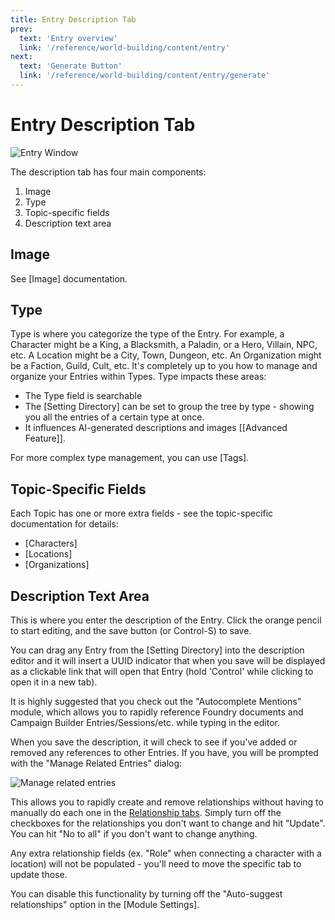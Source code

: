```yaml
---
title: Entry Description Tab
prev: 
  text: 'Entry overview'
  link: '/reference/world-building/content/entry'
next: 
  text: 'Generate Button'
  link: '/reference/world-building/content/entry/generate'
---
```

# Entry Description Tab
![Entry Window](/assets/images/entry-content.webp)

The description tab has four main components:
1. Image
2. Type
3. Topic-specific fields
4. Description text area

## Image
See [Image] documentation.

## Type
Type is where you categorize the type of the Entry.  For example, a Character might be a King, a Blacksmith, a Paladin, or a Hero, Villain, NPC, etc. A Location might be a City, Town, Dungeon, etc. An Organization might be a Faction, Guild, Cult, etc. It's completely up to you how to manage and organize your Entries within Types.  Type impacts these areas:
  - The Type field is searchable 
  - The [Setting Directory] can be set to group the tree by type - showing you all the entries of a certain type at once.
  - It influences AI-generated descriptions and images [[Advanced Feature]].  

For more complex type management, you can use [Tags].

## Topic-Specific Fields
Each Topic has one or more extra fields - see the topic-specific documentation for details:
  - [Characters]
  - [Locations]
  - [Organizations]

## Description Text Area
This is where you enter the description of the Entry.  Click the orange pencil to start editing, and the save button (or Control-S) to save.

You can drag any Entry from the [Setting Directory] into the description editor and it will insert a UUID indicator that when you save will be displayed as a clickable link that will open that Entry (hold 'Control' while clicking to open it in a new tab).

It is highly suggested that you check out the "Autocomplete Mentions" module, which allows you to rapidly reference Foundry documents and Campaign Builder Entries/Sessions/etc. while typing in the editor.  

When you save the description, it will check to see if you've added or removed any references to other Entries.  If you have, you will be prompted with the "Manage Related Entries" dialog:

![Manage related entries](/assets/images/manage-related-entries.webp)

This allows you to rapidly create and remove relationships without having to manually do each one in the [Relationship tabs](./relationships).  Simply turn off the checkboxes for the relationships you don't want to change and hit "Update".  You can hit "No to all" if you don't want to change anything.

Any extra relationship fields (ex. "Role" when connecting a character with a location) will not be populated - you'll need to move the specific tab to update those.

You can disable this functionality by turning off the "Auto-suggest relationships" option in the [Module Settings].
